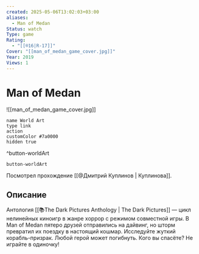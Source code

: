 ```yaml
---
created: 2025-05-06T13:02:03+03:00
aliases:
  - Man of Medan
Status: watch
Type: game
Rating:
  - "[[®️16|R-17]]"
Cover: "[[man_of_medan_game_cover.jpg]]"
Year: 2019
Views: 1
---
```


# Man of Medan

![[man_of_medan_game_cover.jpg]]


```button
name World Art
type link
action 
customColor #7a0000
hidden true
```
^button-worldArt



`button-worldArt`

Посмотрел прохождение [[@Дмитрий Куплинов | Куплинова]].

## Описание

Антология [[📚The Dark Pictures Anthology | The Dark Pictures]] — цикл нелинейных киноигр в жанре хоррор с режимом совместной игры. В Man of Medan пятеро друзей отправились на дайвинг, но шторм превратил их поездку в настоящий кошмар. Исследуйте жуткий корабль-призрак. Любой герой может погибнуть. Кого вы спасёте? Не играйте в одиночку!

